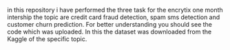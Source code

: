 in this repository i have performed the three task for the encrytix one month intership the topic are credit card fraud detection, spam sms detection and customer churn prediction.
For better understanding you should see the code which was uploaded.
In this the dataset was downloaded from the Kaggle of the specific topic.
